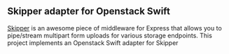 ## Skipper adapter for Openstack Swift

[Skipper](https://github.com/balderdashy/skipper) is an awesome piece of middleware for Express that allows you to pipe/stream multipart form uploads for various storage endpoints.  This project implements an Openstack Swift adapter for Skipper
